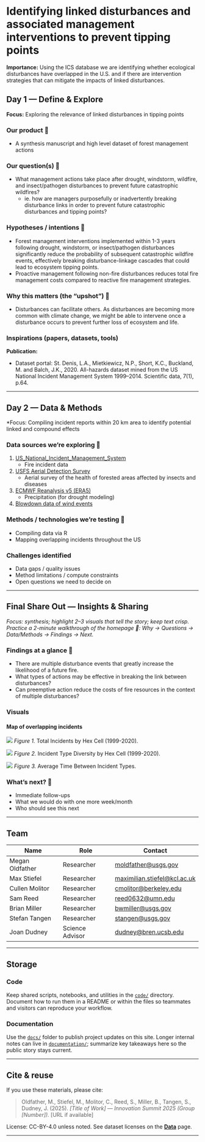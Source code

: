 # Identifying linked disturbances and associated management interventions to prevent tipping points

<!-- =========================================================
HERO (Swap hero.jpg, title, strapline, and the three links)
========================================================= -->

**Importance:** Using the ICS database we are identifying whether ecological disturbances have overlapped in the U.S. and if there are intervention strategies that can mitigate the impacts of linked disturbances.

<!-- 

> **About this site:** This public log captures our rapid work at the Innovation Summit. Update it directly in your browser (open a file → pencil icon → Commit changes) so teammates and partners can follow along.

## How to use this page (for the team)
- **Edit this file:** `docs/index.md` → ✎ → change text → **Commit changes**.
- **Add images:** upload to `docs/assets/` and reference like `assets/your_file.png`.
- Keep **text short** and **visuals first**. Think “slide captions,” not essays.

-->

## Day 1 — Define & Explore
**Focus:** Exploring the relevance of linked disturbances in tipping points

### Our product 📣
- A synthesis manuscript and high level dataset of forest management actions

### Our question(s) 📣
- What management actions take place after drought, windstorm, wildfire, and insect/pathogen disturbances to prevent future catastrophic wildfires?
  - ie. how are managers purposefully or inadvertently breaking disturbance links in order to prevent future catastrophic disturbances and tipping points?

### Hypotheses / intentions 📣
- Forest management interventions implemented within 1-3 years following drought, windstorm, or insect/pathogen disturbances significantly reduce the probability of subsequent catastrophic wildfire events, effectively breaking disturbance-linkage cascades that could lead to ecosystem tipping points.
- Proactive management following non-fire disturbances reduces total fire management costs compared to reactive fire management strategies.

### Why this matters (the “upshot”) 📣
- Disturbances can facilitate others. As disturbances are becoming more common with climate change, we might be able to intervene once a disturbance occurs to prevent further loss of ecosystem and life.

### Inspirations (papers, datasets, tools)
**Publication:**
- Dataset portal: St. Denis, L.A., Mietkiewicz, N.P., Short, K.C., Buckland, M. and Balch, J.K., 2020. All-hazards dataset mined from the US National Incident Management System 1999–2014. Scientific data, 7(1), p.64.

---

## Day 2 — Data & Methods
*Focus: Compiling incident reports within 20 km area to identify potential linked and compound effects

### Data sources we’re exploring 📣
<!-- EDIT: Link each source; add size/notes if relevant. -->
1. [US_National_Incident_Management_System](https://figshare.com/articles/dataset/All-hazards_dataset_mined_from_the_US_National_Incident_Management_System_1999-2020/19858927/3)
    - Fire incident data
1. [USFS Aerial Detection Survey](https://www.fs.usda.gov/science-technology/data-tools-products/fhp-mapping-reporting/detection-surveys)
    - Aerial survey of the health of forested areas affected by insects and diseases
1. [ECMWF Reanalysis v5 (ERA5)](https://www.ecmwf.int/en/forecasts/dataset/ecmwf-reanalysis-v5)
    - Precipitation (for drought modeling)
1. [Blowdown data of wind events](https://landfire.gov/disturbance/annualdisturbance)

### Methods / technologies we’re testing 📣
- Compiling data via R
- Mapping overlapping incidents throughout the US

### Challenges identified
- Data gaps / quality issues
- Method limitations / compute constraints
- Open questions we need to decide on

---

## Final Share Out — Insights & Sharing
*Focus: synthesis; highlight 2–3 visuals that tell the story; keep text crisp. Practice a 2-minute walkthrough of the homepage 📣: Why → Questions → Data/Methods → Findings → Next.*

### Findings at a glance 📣
<!-- EDIT: 2–4 bullets, each a headline in plain language with a number if possible. -->

- There are multiple disturbance events that greatly increase the likelihood of a future fire. 
- What types of actions may be effective in breaking the link between disturbances?
- Can preemptive action reduce the costs of fire resources in the context of multiple disturbances?

### Visuals
#### Map of overlapping incidents

![](assets/map_incidents.png)
*Figure 1.* Total Incidents by Hex Cell (1999-2020).

![](assets/map_incident_diversity.png)
*Figure 2.* Incident Type Diversity by Hex Cell (1999-2020).

![](assets/graph_incident_time_gaps.png)
*Figure 3.* Average Time Between Incident Types.

<!-- EDIT: Swap visuals; prioritize clarity.

Incidents 
Diversity
Transitions

![]()
*Visual 1.* .

![Supporting panels for key insights](assets/hull_panels.png)
[Raw photo location: hull_panels.png](https://github.com/CU-ESIIL/management-practices-prevent-thresholds-innovation-summit-2025__17/blob/main/docs/assets/hull_panels.png)
*Visual 2.* Use a complementary panel, collage, or set of snapshots that reinforces supporting evidence.

![Complementary result figure placeholder](assets/main_result.png)
[Raw photo location: main_result.png](https://github.com/CU-ESIIL/management-practices-prevent-thresholds-innovation-summit-2025__17/blob/main/docs/assets/main_result.png)
*Visual 3.* Highlight an additional visual that captures a secondary insight or next step.
 
-->

### What’s next? 📣
- Immediate follow-ups
- What we would do with one more week/month
- Who should see this next

---

## Team
| Name | Role | Contact | 
|------|------|---------|
| Megan Oldfather | Researcher | moldfather@usgs.gov | 
| Max Stiefel | Researcher | maximilian.stiefel@kcl.ac.uk | 
| Cullen Molitor | Researcher | cmolitor@berkeley.edu | 
| Sam Reed | Researcher | reed0632@umn.edu | 
| Brian Miller | Researcher | bwmiller@usgs.gov | 
| Stefan Tangen | Researcher | stangen@usgs.gov | 
| Joan Dudney | Science Advisor | dudney@bren.ucsb.edu | 

---

## Storage

### Code
Keep shared scripts, notebooks, and utilities in the [`code/`](https://github.com/CU-ESIIL/management-practices-prevent-thresholds-innovation-summit-2025__17/tree/main/code) directory. Document how to run them in a README or within the files so teammates and visitors can reproduce your workflow.

### Documentation
Use the [`docs/`](https://github.com/CU-ESIIL/management-practices-prevent-thresholds-innovation-summit-2025__17/tree/main/docs) folder to publish project updates on this site. Longer internal notes can live in [`documentation/`](https://github.com/CU-ESIIL/management-practices-prevent-thresholds-innovation-summit-2025__17/tree/main/documentation); summarize key takeaways here so the public story stays current.

---

## Cite & reuse
If you use these materials, please cite:

> Oldfather, M., Stiefel, M., Molitor, C., Reed, S., Miller, B., Tangen, S., Dudney, J. (2025). *[Title of Work] — Innovation Summit 2025 (Group [Number]).* [URL if available]

License: CC-BY-4.0 unless noted. See dataset licenses on the **[Data](data.md)** page.

---

<!-- EDIT HINTS
- Upload images to docs/assets/ and reference as assets/filename.png
- Keep images ~1200 px wide; avoid >5–8 MB per file.
- Use short, active sentences; this is a scrolling “slide deck.”
- Update this page at least once per day during the sprint.
-->
